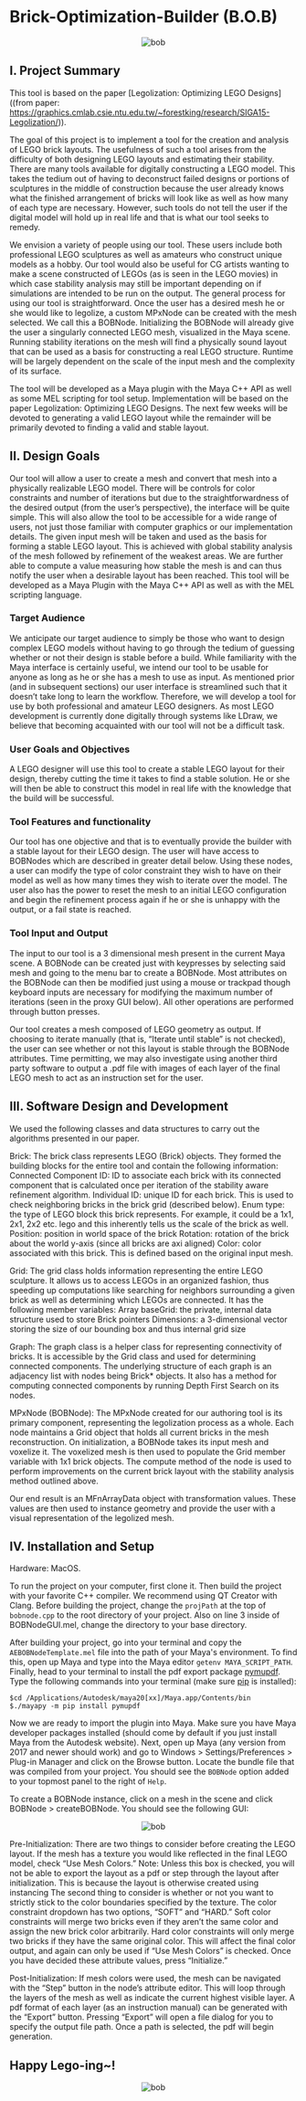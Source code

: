 Brick-Optimization-Builder (B.O.B)
====================================
<p align="center">
  <img src="./images/bob.png" alt="bob"/>
</p>

## I. Project Summary
This tool is based on the paper [Legolization: Optimizing LEGO Designs]((from paper: https://graphics.cmlab.csie.ntu.edu.tw/~forestking/research/SIGA15-Legolization/)).

The goal of this project is to implement a tool for the creation and analysis of LEGO brick layouts. The usefulness of such a tool arises from the difficulty of both designing LEGO layouts and estimating their stability. There are many tools available for digitally constructing a LEGO model. This takes the tedium out of having to deconstruct failed designs or portions of sculptures in the middle of construction because the user already knows what the finished arrangement of bricks will look like as well as how many of each type are necessary. However, such tools do not tell the user if the digital model will hold up in real life and that is what our tool seeks to remedy. 

We envision a variety of people using our tool. These users include both professional LEGO sculptures as well as amateurs who construct unique models as a hobby. Our tool would also be useful for CG artists wanting to make a scene constructed of LEGOs (as is seen in the LEGO movies) in which case stability analysis may still be important depending on if simulations are intended to be run on the output. 
The general process for using our tool is straightforward. Once the user has a desired mesh he or she would like to legolize, a custom MPxNode can be created with the mesh selected. We call this a BOBNode. Initializing the BOBNode will already give the user a singularly connected LEGO mesh, visualized in the Maya scene. Running stability iterations on the mesh will find a physically sound layout that can be used as a basis for constructing a real LEGO structure. Runtime will be largely dependent on the scale of the input mesh and the complexity of its surface.

The tool will be developed as a Maya plugin with the Maya C++ API as well as some MEL scripting for tool setup. Implementation will be based on the paper Legolization: Optimizing LEGO Designs. The next few weeks will be devoted to generating a valid LEGO layout while the remainder will be primarily devoted to finding a valid and stable layout.

## II. Design Goals
Our tool will allow a user to create a mesh and convert that mesh into a physically realizable LEGO model. There will be controls for color constraints and number of iterations but due to the straightforwardness of the desired output (from the user’s perspective), the interface will be quite simple. This will also allow the tool to be accessible for a wide range of users, not just those familiar with computer graphics or our implementation details. The given input mesh will be taken and used as the basis for forming a stable LEGO layout. This is achieved with global stability analysis of the mesh followed by refinement of the weakest areas. We are further able to compute a value measuring how stable the mesh is and can thus notify the user when a desirable layout has been reached. This tool will be developed as a Maya Plugin with the Maya C++ API as well as with the MEL scripting language.

### Target Audience
We anticipate our target audience to simply be those who want to design complex LEGO models without having to go through the tedium of guessing whether or not their design is stable before a build. While familiarity with the Maya interface is certainly useful, we intend our tool to be usable for anyone as long as he or she has a mesh to use as input. As mentioned prior (and in subsequent sections) our user interface is streamlined such that it doesn’t take long to learn the workflow. Therefore, we will develop a tool for use by both professional and amateur LEGO designers. As most LEGO development is currently done digitally through systems like LDraw, we believe that becoming acquainted with our tool will not be a difficult task. 

### User Goals and Objectives
A LEGO designer will use this tool to create a stable LEGO layout for their design, thereby cutting the time it takes to find a stable solution. He or she will then be able to construct this model in real life with the knowledge that the build will be successful.

### Tool Features and functionality
Our tool has one objective and that is to eventually provide the builder with a stable layout for their LEGO design. The user will have access to BOBNodes which are described in greater detail below. Using these nodes, a user can modify the type of color constraint they wish to have on their model as well as how many times they wish to iterate over the model. The user also has the power to reset the mesh to an initial LEGO configuration and begin the refinement process again if he or she is unhappy with the output, or a fail state is reached. 

### Tool Input and Output
The input to our tool is a 3 dimensional mesh present in the current Maya scene. A BOBNode can be created just with keypresses by selecting said mesh and going to the menu bar to create a BOBNode. Most attributes on the BOBNode can then be modified just using a mouse or trackpad though keyboard inputs are necessary for modifying the maximum number of iterations (seen in the proxy GUI below). All other operations are performed through button presses.

Our tool creates a mesh composed of LEGO geometry as output. If choosing to iterate manually (that is, “Iterate until stable” is not checked), the user can see whether or not this layout is stable through the BOBNode attributes. Time permitting, we may also investigate using another third party software to output a .pdf file with images of each layer of the final LEGO mesh to act as an instruction set for the user. 

## III. Software Design and Development
We used the following classes and data structures to carry out the algorithms presented in our paper. 

Brick:
The brick class represents LEGO (Brick) objects. They formed the building blocks for the entire tool and contain the following information:
Connected Component ID: ID to associate each brick with its connected component that is calculated once per iteration of the stability aware refinement algorithm.
Individual ID: unique ID for each brick. This is used to check neighboring bricks in the brick grid (described below). 
Enum type: the type of LEGO block this brick represents. For example, it could be a 1x1, 2x1, 2x2 etc. lego and this inherently tells us the scale of the brick as well.
Position: position in world space of the brick
Rotation: rotation of the brick about the world y-axis (since all bricks are axi aligned)
Color: color associated with this brick. This is defined based on the original input mesh. 
	
Grid:
The grid class holds information representing the entire LEGO sculpture. It allows us to access LEGOs in an organized fashion, thus speeding up computations like searching for neighbors surrounding a given brick as well as determining which LEGOs are connected. It has the following member variables:
Array baseGrid: the private, internal data structure used to store Brick pointers
Dimensions: a 3-dimensional vector storing the size of our bounding box and thus internal grid size

Graph:
The graph class is a helper class for representing connectivity of bricks. It is accessible by the Grid class and used for determining connected components. The underlying structure of each graph is an adjacency list with nodes being Brick* objects. It also has a method for computing connected components by running Depth First Search on its nodes.

MPxNode (BOBNode):
The MPxNode created for our authoring tool is its primary component, representing the legolization process as a whole. Each node maintains a Grid object that holds all current bricks in the mesh reconstruction. On initialization, a BOBNode takes its input mesh and voxelize it. The voxelized mesh is then used to populate the Grid member variable with 1x1 brick objects. The compute method of the node is used to perform improvements on the current brick layout with the stability analysis method outlined above. 
	
Our end result is an MFnArrayData object with transformation values. These values are then used to instance geometry and provide the user with a visual representation of the legolized mesh. 

## IV. Installation and Setup
Hardware: MacOS.

To run the project on your computer, first clone it. Then build the project with your favorite C++ compiler. We recommend using QT Creator with Clang. Before building the project, change the `projPath` at the top of `bobnode.cpp` to the root directory of your project. Also on line 3 inside of BOBNodeGUI.mel, change the directory to your base directory. 

After building your project, go into your terminal and copy the `AEBOBNodeTemplate.mel` file into the path of your Maya's environment. To find this, open up Maya and type into the Maya editor `getenv MAYA_SCRIPT_PATH`. Finally, head to your terminal to install the pdf export package [pymupdf](https://github.com/pymupdf/PyMuPDF). Type the following commands into your terminal (make sure [pip](https://pip.pypa.io/en/stable/) is installed):

```
$cd /Applications/Autodesk/maya20[xx]/Maya.app/Contents/bin
$./mayapy -m pip install pymupdf
```

Now we are ready to import the plugin into Maya. Make sure you have Maya developer packages installed (should come by default if you just install Maya from the Autodesk website). Next, open up Maya (any version from 2017 and newer should work) and go to Windows > Settings/Preferences > Plug-in Manager and click on the Browse button. Locate the bundle file that was compiled from your project. You should see the `BOBNode` option added to your topmost panel to the right of `Help`. 

To create a BOBNode instance, click on a mesh in the scene and click BOBNode > createBOBNode. You should see the following GUI:

<p align="center">
  <img src="./images/UI.png" alt="bob"/>
</p>

Pre-Initialization: There are two things to consider before creating the LEGO layout. If the mesh has a texture you would like reflected in the final LEGO model, check “Use Mesh Colors.” 
Note: Unless this box is checked, you will not be able to export the layout as a pdf or step through the layout after initialization. This is because the layout is otherwise created using instancing
The second thing to consider is whether or not you want to strictly stick to the color boundaries specified by the texture. The color constraint dropdown has two options, “SOFT” and “HARD.” Soft color constraints will merge two bricks even if they aren’t the same color and assign the new brick color arbitrarily. Hard color constraints will only merge two bricks if they have the same original color. This will affect the final color output, and again can only be used if “Use Mesh Colors” is checked. Once you have decided these attribute values, press “Initialize.”

Post-Initialization: If mesh colors were used, the mesh can be navigated with the “Step” button in the node’s attribute editor. This will loop through the layers of the mesh as well as indicate the current highest visible layer. A pdf format of each layer (as an instruction manual) can be generated with the “Export” button. Pressing “Export” will open a file dialog for you to specify the output file path. Once a path is selected, the pdf will begin generation. 

## Happy Lego-ing~!

<p align="center">
  <img src="./images/forms.gif" alt="bob"/>
</p>




